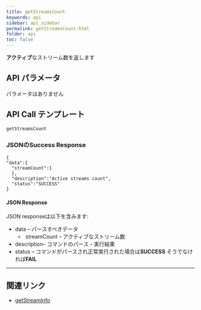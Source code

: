 ```yaml
---
title: getStreamsCount
keywords: api
sidebar: api_sidebar
permalink: getStreamsCount.html
folder: api
toc: false
---
```




**アクティブ**なストリーム数を返します



## API パラメータ

パラメータはありません





## API Call テンプレート

```
getStreamsCount
```



### JSONのSuccess Response

```
{
"data":{
  "streamCount":1
  },
  "description":"Active streams count",
  "status":"SUCCESS"
}
```



#### JSON Response

JSON responseは以下を含みます:

- data – パースすべきデータ
  - ​	streamCount – アクティブなストリーム数
- description– コマンドのパース・実行結果
- status – コマンドがパースされ正常実行された場合は**SUCCESS** そうでなければ**FAIL**


------

## 関連リンク

- [getStreamInfo](getStreamInfo.html)


